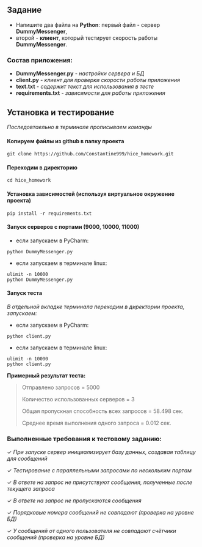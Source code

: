 ## Задание

- Напишите два файла на **Python**: первый файл - сервер **DummyMessenger**, 
- второй - **клиент**, который тестирует скорость работы **DummyMessenger**.


### Состав приложения:

- **DummyMessenger.py** - _настройки сервера и БД_
- **client.py** - _клиент для проверки скорости работы приложения_
- **text.txt** - _содержит текст для использования в тесте_
- **requirements.txt** - _зависимости для работы приложения_

## Установка и тестирование

_Последовтаельно в терминале прописываем команды_

#### Копируем файлы из github в папку проекта

```
git clone https://github.com/Constantine999/hice_homework.git
```

#### Переходим в директорию

```
cd hice_homework
```

#### Установка зависимостей (используя виртуальное окружение проекта)

```
pip install -r requirements.txt
```

#### Запуск серверов с портами (9000, 10000, 11000)
- если запускаем в PyCharm:
```
python DummyMessenger.py
```
- если запускаем в терминале linux:
```
ulimit -n 10000 
python DummyMessenger.py
```
#### Запуск теста

_В отдельной вкладке терминала переходим в директории проекта, запускаем:_

- если запускаем в PyCharm:

```
python client.py
```

- если запускаем в терминале linux:

```
ulimit -n 10000 
python client.py 
```

**Примерный результат теста:</br>**

> Отправлено запросов = 5000</b>
>
> Количество использованных серверов = 3</b>
>
> Общая пропускная способность всех запросов = 58.498 сек.</b>
>
> Среднее время выполнения одного запроса = 0.012 сек.</b>

### Выполненные требования к тестовому заданию:

✓ _При запуске сервер инициализирует базу данных, создавая таблицу для сообщений_

✓ _Тестирование с параллельными запросами по нескольким портам_

✓ _В ответе на запрос не присутствуют сообщения, полученные после текущего запроса_

✓ _В ответе на запрос не пропускаются сообщения_

✓ _Порядковые номера сообщений не совпадают (проверка на уровне БД)_

✓ _У сообщений от одного пользователя не совпадают счётчики сообщений (проверка на уровне БД)_
